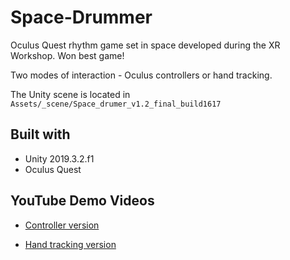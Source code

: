# Space-Drummer
Oculus Quest rhythm game set in space developed during the XR Workshop. Won best game!

Two modes of interaction - Oculus controllers or hand tracking.

The Unity scene is located in ```Assets/_scene/Space_drumer_v1.2_final_build1617```

## Built with
* Unity 2019.3.2.f1
* Oculus Quest

## YouTube Demo Videos
* [Controller version](https://www.youtube.com/watch?v=I9bjhcij9YI)
<p align="center">
  
</p>

* [Hand tracking version](https://www.youtube.com/watch?v=ZvvkbhE5bCo)
<p align="center">
  
</p>
